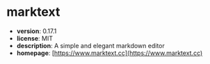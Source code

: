 # marktext

- **version**: 0.17.1
- **license**: MIT
- **description**: A simple and elegant markdown editor
- **homepage**: [https://www.marktext.cc](https://www.marktext.cc)

